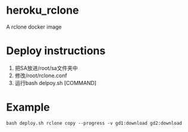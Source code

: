 # heroku_rclone
A rclone docker image

# Deploy instructions

1. 把SA放进/root/sa文件夹中
2. 修改/root/rclone.conf 
3. 运行bash delpoy.sh [COMMAND]

# Example

```
bash deploy.sh rclone copy --progress -v gd1:download gd2:download
```